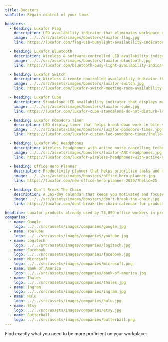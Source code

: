 ```yaml
---
title: Boosters
subTitle: Regain control of your time.

boosters:
  - heading: Luxafor Flag
    description: LED availability indicator that eliminates workspace distractions.
    image: ../../src/assets/images/boosters/luxafor-flag.jpg
    link: https://luxafor.com/flag-usb-busylight-availability-indicator/?hello=25

  - heading: Luxafor Bluetooth
    description: Wireless & software-controlled LED availability indicator that displays notifications and personal availability.
    image: ../../src/assets/images/boosters/luxafor-bluetooth.jpg
    link: https://luxafor.com/bluetooth-busy-light-availability-indicator/?hello=25

  - heading: Luxafor Switch
    description: Wireless & remote-controlled availability indicator that displays meeting room and workstation availability in real-time.
    image: ../../src/assets/images/boosters/luxafor-switch.jpg
    link: https://luxafor.com/luxafor-switch-meeting-room-availability-indicator-light/?hello=25

  - heading: Luxafor Cube
    description: Standalone LED availability indicator that displays meeting room availability.
    image: ../../src/assets/images/boosters/luxafor-cube.jpg
    link: https://luxafor.com/luxafor-cube-standalone-do-not-disturb-led-availability-light/?hello=25

  - heading: Luxafor Pomodoro Timer
    description: LED display timer that helps break down work in bite-sized chunks.
    image: ../../src/assets/images/boosters/luxafor-pomodoro-timer.jpg
    link: https://luxafor.com/luxafor-custom-led-pomodoro-timer/?hello=25

  - heading: Luxafor ANC Headphones
    description: Wireless headphones with active noise cancelling technology.
    image: ../../src/assets/images/boosters/luxafor-ANC-headphones.jpg
    link: https://luxafor.com/luxafor-wireless-headphones-with-active-noise-cancelling-technology/?hello=25

  - heading: Office Hero Planner
    description: Productivity planner that helps prioritize tasks and measure performance.
    image: ../../src/assets/images/boosters/office-hero-planner.jpg
    link: https://luxafor.com/new-office-hero-planner-2020/?hello=25

  - heading: Don't Break The Chain
    description: A 365-day calendar that keeps you motivated and focused on self-improvement.
    image: ../../src/assets/images/boosters/don't-break-the-chain.jpg
    link: https://luxafor.com/dont-break-the-chain-calendar-for-productivity-improvement-development/?hello=25

headline: Luxafor products already used by 73,859 office workers in productive companies worldwide, such as;
companies:
  - name: Google
    logo: ../../src/assets/images/companies/google.jpg
  - name: YouTube
    logo: ../../src/assets/images/companies/youtube.jpg
  - name: Logitech
    logo: ../../src/assets/images/companies/logitech.jpg
  - name: Facebook
    logo: ../../src/assets/images/companies/facebook.jpg
  - name: Microsoft
    logo: ../../src/assets/images/companies/microsoft.png
  - name: Bank of America
    logo: ../../src/assets/images/companies/bank-of-america.jpg
  - name: Thales
    logo: ../../src/assets/images/companies/thales.jpg
  - name: Ingram
    logo: ../../src/assets/images/companies/ingram.jpg
  - name: Hulu
    logo: ../../src/assets/images/companies/hulu.jpg
  - name: Etsy
    logo: ../../src/assets/images/companies/etsy.jpg
  - name: Butterball
    logo: ../../src/assets/images/companies/butterball.png
---
```


Find exactly what you need to be more proficient on your workplace.
